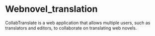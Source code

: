 # Webnovel_translation

CollabTranslate is a web application that allows multiple users, such as translators and editors, to collaborate on translating web novels.
